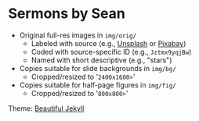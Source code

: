 # Sermons by Sean

+ Original full-res images in `img/orig/`
  + Labeled with source (e.g., [Unsplash](https://unsplash.com) or [Pixabay](https://pixabay.com))
  + Coded with source-specific ID (e.g., `Jztmx9yqjBw`)
  + Named with short descriptive (e.g., "stars")
+ Copies suitable for slide backgrounds in `img/bg/`
  + Cropped/resized to '`2400x1600>`'
+ Copies suitable for half-page figures in `img/fig/`
  + Cropped/resized to '`800x800>`'

Theme: [Beautiful Jekyll](https://github.com/daattali/beautiful-jekyll)

